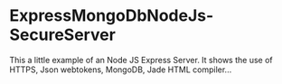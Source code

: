 # ExpressMongoDbNodeJs-SecureServer
This a little example of an Node JS Express Server. It shows the use of HTTPS, Json webtokens, MongoDB, Jade HTML compiler...
